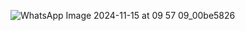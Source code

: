 ![WhatsApp Image 2024-11-15 at 09 57 09_00be5826](https://github.com/user-attachments/assets/5692d8f5-fd58-4fe1-93ea-e5278aed01d2)
